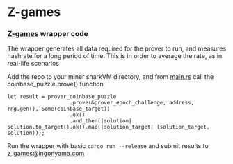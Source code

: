 # Z-games

### [Z-games](https://www.ingonyama.com/zgames-by-ingonyama) wrapper code

The wrapper generates all data required for the prover to run, and measures hashrate for a long period of time. This is in order to average the rate, as in real-life scenarios

Add the repo to your miner snarkVM directory, and from [main.rs](../src/main.rs) call the coinbase_puzzle.prove() function

```
let result = prover_coinbase_puzzle
                    .prove(&prover_epoch_challenge, address, rng.gen(), Some(coinbase_target))
                    .ok()
                    .and_then(|solution| solution.to_target().ok().map(|solution_target| (solution_target, solution)));
```

Run the wrapper with basic `cargo run --release` and submit results to z_games@ingonyama.com
